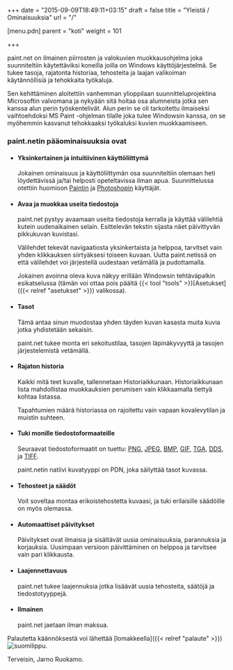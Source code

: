 ﻿+++
date = "2015-09-09T18:49:11+03:15"
draft = false
title = "Yleistä / Ominaisuuksia"
url = "/"

[menu.pdn]
    parent = "koti"
    weight = 101

+++

paint.net on ilmainen piirrosten ja valokuvien muokkausohjelma joka suunniteltiin käytettäviksi koneilla joilla on Windows käyttöjärjestelmä.
Se tukee tasoja, rajatonta historiaa, tehosteita ja laajan valikoiman käytännöllisiä ja tehokkaita työkaluja.

Sen kehittäminen aloitettiin vanhemman ylioppilaan suunnitteluprojektina Microsoftin valvomana ja nykyään sitä hoitaa osa alumneista jotka
sen kanssa alun perin työskentelivät. Alun perin se oli tarkoitettu ilmaiseksi vaihtoehdoksi MS Paint -ohjelman tilalle joka tulee Windowsin
kanssa, on se myöhemmin kasvanut tehokkaaksi työkaluksi kuvien muokkaamiseen.

### paint.netin pääominaisuuksia ovat

* #### Yksinkertainen ja intuitiivinen käyttöliittymä

    Jokainen ominaisuus ja käyttöliittymän osa suunniteltiin olemaan heti löydettävissä ja/tai helposti opeteltavissa ilman apua. Suunnittelussa
    otettiin huomioon [Paintin](https://en.wikipedia.org/wiki/Microsoft_Paint) ja [Photoshopin](https://en.wikipedia.org/wiki/Photoshop) käyttäjät.

* #### Avaa ja muokkaa useita tiedostoja

    paint.net pystyy avaamaan useita tiedostoja kerralla ja käyttää välilehtiä kutein uudenaikainen selain. Esittelevän tekstin sijasta näet
    päivittyvän pikkukuvan kuvistasi.

    Välilehdet tekevät navigaatiosta yksinkertaista ja helppoa, tarvitset vain yhden klikkauksen siirtyäksesi toiseen kuvaan. Uutta paint.netissä
    on että välilehdet voi järjestellä uudestaan vetämällä ja pudottamalla.

    Jokainen avoinna oleva kuva näkyy erillään Windowsin tehtäväpalkin esikatselussa \(tämän voi ottaa pois päältä
    {{< tool "tools" >}}[Asetukset]({{< relref "asetukset" >}}) valikossa\).

* #### Tasot

    Tämä antaa sinun muodostaa yhden täyden kuvan kasasta muita kuvia jotka yhdistetään sekaisin.

    paint.net tukee monta eri sekoitustilaa, tasojen läpinäkyvyyttä ja tasojen järjestelemistä vetämällä.

* #### Rajaton historia

    Kaikki mitä teet kuvalle, tallennetaan Historiaikkunaan. Historiaikkunaan lista mahdollistaa muokkauksien perumisen vain klikkaamalla
    tiettyä kohtaa listassa.

    Tapahtumien määrä historiassa on rajoitettu vain vapaan kovalevytilan ja muistin suhteen.

* #### Tuki monille tiedostoformaateille

    Seuraavat tiedostoformaatit on tuettu: [PNG](https://fi.wikipedia.org/wiki/PNG), [JPEG](https://fi.wikipedia.org/wiki/JPEG), [BMP](https://fi.wikipedia.org/wiki/BMP),
    [GIF](https://fi.wikipedia.org/wiki/GIF), [TGA](https://en.wikipedia.org/wiki/Truevision_TGA), [DDS](https://en.wikipedia.org/wiki/DirectDraw_Surface),
    ja [TIFF](https://fi.wikipedia.org/wiki/TIFF).

    paint.netin natiivi kuvatyyppi on PDN, joka säilyttää tasot kuvassa.

* #### Tehosteet ja säädöt

    Voit soveltaa montaa erikoistehostetta kuvaasi, ja tuki erilaisille säädöille on myös olemassa.

* #### Automaattiset päivitykset

    Päivitykset ovat ilmaisia ja sisältävät uusia ominaisuuksia, parannuksia ja korjauksia. Uusimpaan versioon päivittäminen on helppoa ja
    tarvitsee vain pari klikkausta.

* #### Laajennettavuus

    paint.net tukee laajennuksia jotka lisäävät uusia tehosteita, säätöjä ja tiedostotyyppejä.

* #### Ilmainen

    paint.net jaetaan ilman maksua.

Palautetta käännöksestä voi lähettää [lomakkeella]({{< relref "palaute" >}}) ![suomilippu](/resurssit/fi.png).

Terveisin, Jarno Ruokamo.
